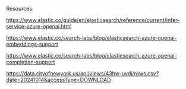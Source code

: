 Resources:

https://www.elastic.co/guide/en/elasticsearch/reference/current/infer-service-azure-openai.html

https://www.elastic.co/search-labs/blog/elasticsearch-azure-openai-embeddings-support

https://www.elastic.co/search-labs/blog/elasticsearch-azure-openai-completion-support

https://data.cityofnewyork.us/api/views/43hw-uvdj/rows.csv?date=20241014&accessType=DOWNLOAD
